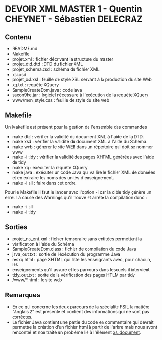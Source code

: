 DEVOIR XML MASTER 1 - Quentin CHEYNET - Sébastien DELECRAZ
==========================================================



Contenu
-------

- README.md
- Makefile
- projet.xml : fichier décrivant la structure du master
- projet_dtd.dtd : DTD du fichier XML
- projet_schema.xsd : schéma du fichier XML
- xsi.xsd
- projet_xsl.xsl : feuille de style XSL servant à la production du site Web
- xq.txt : requête XQuery
- SampleCreateDom.java : code java
- saxon9he.jar : logiciel nécessaire à l'exécution de la requète XQuery
- www/mon_style.css : feuille de style du site web


Makefile
--------

Un Makefile est présent pour la gestion de l'ensemble des commandes 
- make dtd : vérifier la validité du document XML à l'aide de la DTD.
- make xsd : vérifier la validité du document XML à l'aide du Schéma.
- make web : générer le site WEB dans un répertoire qui doit se nommer www
- make -i tidy : vérifier la validité des pages XHTML générées avec l'aide de tidy
- make xq : exécuter la requête XQuery
- make java : exécuter un code Java qui va lire le fichier XML de données et en
extraire les noms des unités d'enseignement.
- make -i all : faire dans cet ordre.

Pour le Makefile il faut le lancer avec l'option -i car la cible tidy génère un
erreur à cause des Warnings qu'il trouve et arrête la compilation donc :
- make -i all
- make -i tidy


Sorties
-------

- projet_no_ent.xml : fichier temporaire sans entitées permettant la
- vérification à l'aide du Schéma
- SampleCreateDom.class : fichier de compilation du code Java
- java_out.txt : sortie de l'éxécution du programme Java
- resxq.html : page XHTML qui liste les enseignants avec, pour chacun, les
- enseignements qu'il assure et les parcours dans lesquels il intervient 
- tidy_out.txt : sorite de la vérification des pages HTLM par tidy
- /www/*.html : le site web


Remarques
---------

- En ce qui concerne les deux parcours de la spécialité FSIL la matière "Anglais
2" est présente et contient des informations qui ne sont pas corrèctes.
- Le fichier Java contient une partie du code en commentaire qui devrait
permettre la création d'un fichier html à partir de l'arbre mais nous avont
rencontré et non traité un problème lié à l'élément <xsl:document>.

